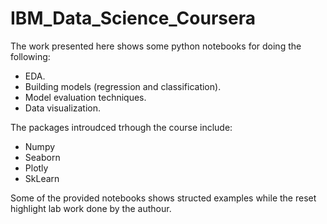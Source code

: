 # IBM_Data_Science_Coursera

The work presented here shows some python notebooks for doing the following:
* EDA.
* Building models (regression and classification).
* Model evaluation techniques. 
* Data visualization.

The packages introudced trhough the course include:
* Numpy
* Seaborn
* Plotly
* SkLearn

Some of the provided notebooks shows structed examples while the reset highlight lab work done by the authour. 

